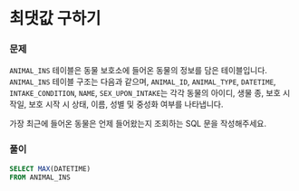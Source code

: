 # 최댓값 구하기

### 문제

`ANIMAL_INS` 테이블은 동물 보호소에 들어온 동물의 정보를 담은 테이블입니다. `ANIMAL_INS` 테이블 구조는 다음과 같으며, `ANIMAL_ID`, `ANIMAL_TYPE`, `DATETIME`, `INTAKE_CONDITION`, `NAME`, `SEX_UPON_INTAKE`는 각각 동물의 아이디, 생물 종, 보호 시작일, 보호 시작 시 상태, 이름, 성별 및 중성화 여부를 나타냅니다.

가장 최근에 들어온 동물은 언제 들어왔는지 조회하는 SQL 문을 작성해주세요.



### 풀이

```sql
SELECT MAX(DATETIME)
FROM ANIMAL_INS
```

